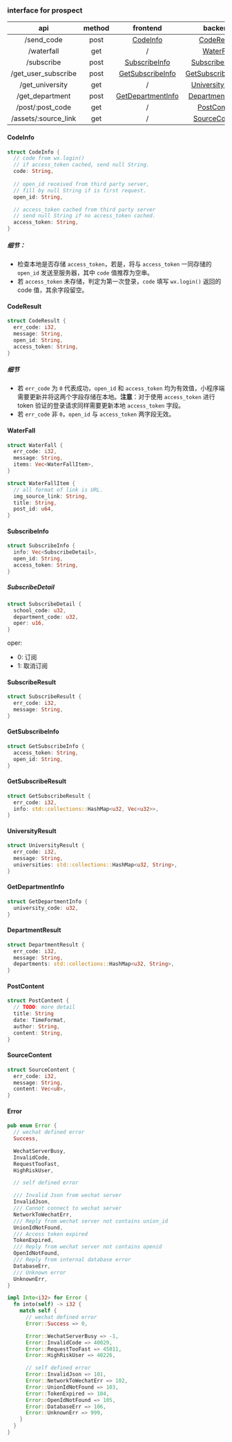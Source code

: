 ### interface for prospect
|api|method|frontend|backend|
|:---:|:---:|:---:|:---:|
|/send_code|post|[CodeInfo](#CodeInfo)|[CodeResult](#CodeResult)|
|/waterfall|get|/|[WaterFall](#WaterFall)|
|/subscribe|post|[SubscribeInfo](#SubscribeInfo)|[SubscribeResult](#SubscribeResult)|
|/get_user_subscribe|post|[GetSubscribeInfo](#GetSubscribeInfo)|[GetSubscribeResult](#GetSubscribeResult)|
|/get_university|get|/|[UniversityResult](#UniversityResult)|
|/get_department|post|[GetDepartmentInfo](#GetDepartmentInfo)|[DepartmentResult](#DepartmentResult)|
|/post/:post_code|get|/|[PostContent](#PostContent)|
|/assets/:source_link|get|/|[SourceContent](#SourceContent)|

#### CodeInfo
``` rust
struct CodeInfo {
  // code from wx.login()
  // if access_token cached, send null String.
  code: String,
    
  // open_id received from third party server,
  // fill by null String if is first request.
  open_id: String,

  // access_token cached from third party server
  // send null String if no access_token cached.
  access_token: String,
}
```

##### 细节：

- 检查本地是否存储 `access_token`，若是，将与 `access_token` 一同存储的 `open_id` 发送至服务器，其中 `code` 值推荐为空串。
- 若 `access_token` 未存储，判定为第一次登录，`code` 填写 `wx.login()` 返回的 code 值，其余字段留空。

#### CodeResult

``` rust
struct CodeResult {
  err_code: i32,
  message: String,
  open_id: String,
  access_token: String,
}
```

##### 细节

- 若 `err_code` 为 `0` 代表成功，`open_id` 和 `access_token` 均为有效值，小程序端需要更新并将这两个字段存储在本地。**注意**：对于使用 `access_token` 进行 token 验证的登录请求同样需要更新本地 `access_token` 字段。
- 若 `err_code` 非 `0`，`open_id` 与 `access_token` 两字段无效。

#### WaterFall

``` rust
struct WaterFall {
  err_code: i32,
  message: String,
  items: Vec<WaterFallItem>,
}

struct WaterFallItem {
  // all format of link is URL.
  img_source_link: String,
  title: String,
  post_id: u64,
}
```

#### SubscribeInfo
``` rust
struct SubscribeInfo {
  info: Vec<SubscribeDetail>,
  open_id: String,
  access_token: String,
}
```

##### SubscribeDetail

``` rust
struct SubscribeDetail {
  school_code: u32,
  department_code: u32,
  oper: u16,
}
```

oper:

- 0: 订阅
- 1: 取消订阅

#### SubscribeResult

``` rust
struct SubscribeResult {
  err_code: i32,
  message: String,
}
```
#### GetSubscribeInfo

``` rust
struct GetSubscribeInfo {
  access_token: String,
  open_id: String,
}
```

#### GetSubscribeResult

``` rust
struct GetSubscribeResult {
  err_code: i32,
  info: std::collections::HashMap<u32, Vec<u32>>,
}
```

#### UniversityResult

``` rust
struct UniversityResult {
  err_code: i32,
  message: String,
  universities: std::collections::HashMap<u32, String>,
}
```

#### GetDepartmentInfo
``` rust
struct GetDepartmentInfo {
  university_code: u32,
}
```

#### DepartmentResult
``` rust
struct DepartmentResult {
  err_code: i32,
  message: String,
  departments: std::collections::HashMap<u32, String>,
}
```

#### PostContent
``` rust
struct PostContent {
  // TODO: more detail
  title: String
  date: TimeFormat,
  author: String,
  content: String,
}
```

#### SourceContent
``` rust
struct SourceContent {
  err_code: i32,
  message: String,
  content: Vec<u8>,
}
```



#### Error

``` rust
pub enum Error {
  // wechat defined error
  Success,

  WechatServerBusy,
  InvalidCode,
  RequestTooFast,
  HighRiskUser,

  // self defined error

  /// Invalid Json from wechat server
  InvalidJson,
  /// Cannot connect to wechat server
  NetworkToWechatErr,
  /// Reply from wechat server not contains union_id
  UnionIdNotFound,
  /// Access token expired
  TokenExpired,
  /// Reply from wechat server not contains openid
  OpenIdNotFound,
  /// Reply from internal database error
  DatabaseErr,
  /// Unknown error
  UnknownErr,
}

impl Into<i32> for Error {
  fn into(self) -> i32 {
    match self {
      // wechat defined error
      Error::Success => 0,

      Error::WechatServerBusy => -1,
      Error::InvalidCode => 40029,
      Error::RequestTooFast => 45011,
      Error::HighRiskUser => 40226,

      // self defined error
      Error::InvalidJson => 101,
      Error::NetworkToWechatErr => 102,
      Error::UnionIdNotFound => 103,
      Error::TokenExpired => 104,
      Error::OpenIdNotFound => 105,
      Error::DatabaseErr => 106,
      Error::UnknownErr => 999,
    }
  }
}
```

